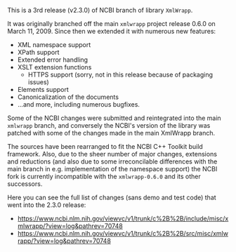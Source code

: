 This is a 3rd release (v2.3.0) of NCBI branch of library `XmlWrapp`.

It was originally branched off the main `xmlwrapp` project release 0.6.0 on
March 11, 2009. Since then we extended it with numerous new features:

* XML namespace support
* XPath support
* Extended error handling
* XSLT extension functions
  * HTTPS support (sorry, not in this release because of packaging issues)
* Elements support
* Canonicalization of the documents
* ...and more, including numerous bugfixes.

Some of the NCBI changes were submitted and reintegrated into the main `xmlwrapp`
branch, and conversely the NCBI's version of the library was patched with some
of the changes made in the main XmlWrapp branch.

The sources have been rearranged to fit the NCBI C++ Toolkit build framework.
Also, due to the sheer number of major changes, extensions and reductions (and
also due to some irreconcilable differences with the main branch in e.g.
implementation of the namespace support) the NCBI fork is currently
incompatible with the `xmlwrapp-0.6.0` and its other successors.

Here you can see the full list of changes (sans demo and test code) that went
into the 2.3.0 release:

* https://www.ncbi.nlm.nih.gov/viewvc/v1/trunk/c%2B%2B/include/misc/xmlwrapp/?view=log&pathrev=70748
* https://www.ncbi.nlm.nih.gov/viewvc/v1/trunk/c%2B%2B/src/misc/xmlwrapp/?view=log&pathrev=70748

